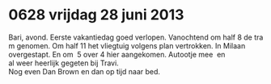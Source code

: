# 0628 vrijdag 28 juni 2013
Bari, avond. Eerste vakantiedag goed verlopen. Vanochtend om half 8 de tram genomen. Om half 11 het vliegtuig volgens plan vertrokken. In Milaan overgestapt. En om  5 over 4 hier aangekomen. Autootje mee  en al weer heerlijk gegeten bij Travi.   Nog even Dan Brown en dan op tijd naar bed.